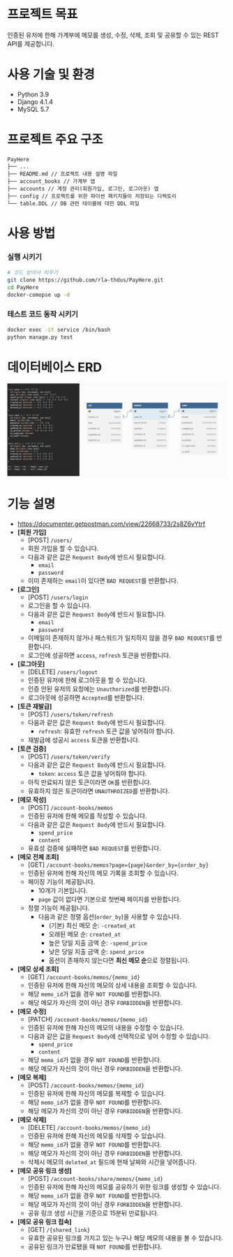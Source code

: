 # 프로젝트 목표
인증된 유저에 한해 가계부에 메모를 생성, 수정, 삭제, 조회 및 공유할 수 있는 REST API를 제공합니다.

# 사용 기술 및 환경
- Python 3.9
- Django 4.1.4
- MySQL 5.7

# 프로젝트 주요 구조
```text
PayHere
├── ...
├── README.md // 프로젝트 내용 설명 파일
├── account_books // 가계부 앱
├── accounts // 계정 관리(회원가입, 로그인, 로그아웃) 앱
├── config // 프로젝트를 위한 파이썬 패키지들이 저장되는 디렉토리
└── table.DDL // DB 관련 테이블에 대한 DDL 파일 
```

# 사용 방법
### 실행 시키기
```bash
# 코드 받아서 띄우기
git clone https://github.com/rla-thdus/PayHere.git
cd PayHere
docker-comopse up -d
```

### 테스트 코드 동작 시키기
```bash
docker exec -it service /bin/bash
python manage.py test
```

# 데이터베이스 ERD
![](./erd.png)

# 기능 설명
- https://documenter.getpostman.com/view/22668733/2s8Z6vYtrf
- **[회원 가입]**
  - [POST] `/users/`
  - 회원 가입을 할 수 있습니다.
  - 다음과 같은 값은 `Request Body`에 반드시 필요합니다.
    - `email`
    - `password`
  - 이미 존재하는 `email`이 있다면 `BAD REQUEST`를 반환합니다.
- **[로그인]**
  - [POST] `/users/login`
  - 로그인을 할 수 있습니다.
  - 다음과 같은 값은 `Request Body`에 반드시 필요합니다.
    - `email`
    - `password`
  - 이메일이 존재하지 않거나 패스워드가 일치하지 않을 경우 `BAD REQUEST`를 반환합니다.
  - 로그인에 성공하면 `access`, `refresh` 토큰을 반환합니다.
- **[로그아웃]**
  - [DELETE] `/users/logout`
  - 인증된 유저에 한해 로그아웃을 할 수 있습니다.
  - 인증 안된 유저의 요청에는 `Unauthorized`를 반환합니다.
  - 로그아웃에 성공하면 `Accepted`를 반환합니다.
- **[토큰 재발급]**
  - [POST] `/users/token/refresh`
  - 다음과 같은 값은 `Request Body`에 반드시 필요합니다.
    - `refresh`: 유효한 `refresh` 토큰 값을 넣어줘야 합니다.
  - 재발급에 성공시 `access` 토큰을 반환합니다.
- **[토큰 검증]**
  - [POST] `/users/token/verify`
  - 다음과 같은 값은 `Request Body`에 반드시 필요합니다.
    - `token`: `access` 토큰 값을 넣어줘야 합니다.
  - 아직 만료되지 않은 토큰이라면 `OK`를 반환합니다.
  - 유효하지 않은 토큰이라면 `UNAUTHROIZED`를 반환합니다.
- **[메모 작성]**
  - [POST] `/account-books/memos`
  - 인증된 유저에 한해 메모를 작성할 수 있습니다.
  - 다음과 같은 값은 `Request Body`에 반드시 필요합니다.
    - `spend_price`
    - `content`
  - 유효성 검증에 실패하면 `BAD REQUEST`를 반환합니다.
- **[메모 전체 조회]**
  - [GET] `/account-books/memos?page={page}&order_by={order_by}`
  - 인증된 유저에 한해 자신의 메모 기록을 조회할 수 있습니다.
  - 페이징 기능이 제공됩니다.
    - 10개가 기본입니다.
    - `page` 값이 없다면 기본으로 첫번째 페이지를 반환합니다.
  - 정렬 기능이 제공됩니다.
    - 다음과 같은 정렬 옵션(`order_by`)을 사용할 수 있습니다.
      - (기본) 최신 메모 순: `-created_at`
      - 오래된 메모 순: `created_at`
      - 높은 당일 지출 금액 순: `-spend_price`
      - 낮은 당일 지출 금액 순: `spend_price`
      - 옵션이 존재하지 않는다면 **최신 메모 순**으로 정렬됩니다.
- **[메모 상세 조회]**
  - [GET] `/account-books/memos/{memo_id}`
  - 인증된 유저에 한해 자신의 메모의 상세 내용을 조회할 수 있습니다.
  - 해당 `memo_id`가 없을 경우 `NOT FOUND`를 반환합니다.
  - 해당 메모가 자신의 것이 아닌 경우 `FORBIDDEN`을 반환합니다.
- **[메모 수정]**
  - [PATCH] `/account-books/memos/{memo_id}`
  - 인증된 유저에 한해 자신의 메모의 내용을 수정할 수 있습니다.
  - 다음과 같은 값을 `Request Body`에 선택적으로 넣어 수정할 수 있습니다.
    - `spend_price`
    - `content`
  - 해당 `memo_id`가 없을 경우 `NOT FOUND`를 반환합니다.
  - 해당 메모가 자신의 것이 아닌 경우 `FORBIDDEN`을 반환합니다.
- **[메모 복제]**
  - [POST] `/account-books/memos/{memo_id}`
  - 인증된 유저에 한해 자신의 메모를 복제할 수 있습니다.
  - 해당 `memo_id`가 없을 경우 `NOT FOUND`를 반환합니다.
  - 해당 메모가 자신의 것이 아닌 경우 `FORBIDDEN`을 반환합니다.
- **[메모 삭제]**
  - [DELETE] `/account-books/memos/{memo_id}`
  - 인증된 유저에 한해 자신의 메모를 삭제할 수 있습니다.
  - 해당 `memo_id`가 없을 경우 `NOT FOUND`를 반환합니다.
  - 해당 메모가 자신의 것이 아닌 경우 `FORBIDDEN`을 반환합니다.
  - 삭제시 메모의 `deleted_at` 필드에 현재 날짜와 시간을 넣어줍니다.
- **[메모 공유 링크 생성]**
  - [POST] `/account-books/share/memos/{memo_id}`
  - 인증된 유저에 한해 자신의 메모를 공유하기 위한 링크를 생성할 수 있습니다.
  - 해당 `memo_id`가 없을 경우 `NOT FOUND`를 반환합니다.
  - 해당 메모가 자신의 것이 아닌 경우 `FORBIDDEN`을 반환합니다.
  - 공유 링크 생성 시간을 기준으로 15분뒤 만료됩니다.
- **[메모 공유 링크 접속]**
  - [GET] `/{shared_link}`
  - 유효한 공유된 링크를 가지고 있는 누구나 해당 메모의 내용을 볼 수 있습니다.
  - 공유된 링크가 만료됐을 때 `NOT FOUND`를 반환합니다.


